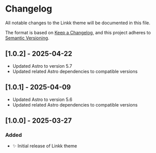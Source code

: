 # Changelog

All notable changes to the Linkk theme will be documented in this file.

The format is based on [Keep a Changelog](https://keepachangelog.com/en/1.1.0/),
and this project adheres to [Semantic Versioning](https://semver.org/spec/v2.0.0.html).

## [1.0.2] - 2025-04-22

- Updated Astro to version 5.7
- Updated related Astro dependencies to compatible versions

## [1.0.1] - 2025-04-09

- Updated Astro to version 5.6
- Updated related Astro dependencies to compatible versions

## [1.0.0] - 2025-03-27

### Added
- ✨ Initial release of Linkk theme
